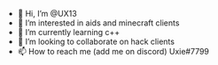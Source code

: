 - 👋 Hi, I’m @UX13
- 👀 I’m interested in aids and minecraft clients
- 🌱 I’m currently learning c++
- 💞️ I’m looking to collaborate on hack clients
- 📫 How to reach me (add me on discord) Uxie#7799

<!---
UX13/UX13 is a ✨ special ✨ repository because its `README.md` (this file) appears on your GitHub profile.
You can click the Preview link to take a look at your changes.
--->

